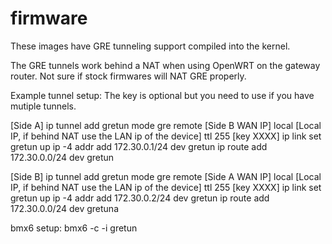 # firmware
These images have GRE tunneling support compiled into the kernel.

The GRE tunnels work behind a NAT when using OpenWRT on the gateway router.  Not sure if stock firmwares will NAT GRE properly.

Example tunnel setup:
The key is optional but you need to use if you have mutiple tunnels.

[Side A]
ip tunnel add gretun mode gre remote [Side B WAN IP] local [Local IP, if behind NAT use the LAN ip of the device] ttl 255 [key XXXX]
ip link set gretun up
ip -4 addr add 172.30.0.1/24 dev gretun
ip route add 172.30.0.0/24 dev gretun

[Side B]
ip tunnel add gretun mode gre remote [Side A WAN IP] local [Local IP, if behind NAT use the LAN ip of the device] ttl 255 [key XXXX]
ip link set gretun up
ip -4 addr add 172.30.0.2/24 dev gretun
ip route add 172.30.0.0/24 dev gretuna

bmx6 setup:
bmx6 -c -i gretun

